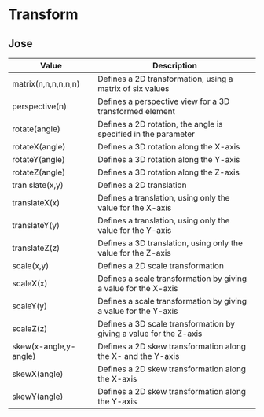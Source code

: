 # Transform

## Jose
| Value                                     | Description                                                        |
| ----------------------------------------- | ------------------------------------------------------------------ |
| matrix(n,n,n,n,n,n)                       | Defines a 2D transformation, using a matrix of six values          |
| perspective(n)                            | Defines a perspective view for a 3D transformed element            |
| rotate(angle)                             | Defines a 2D rotation, the angle is specified in the parameter     |
| rotateX(angle)                            | Defines a 3D rotation along the X-axis                             |
| rotateY(angle)                            | Defines a 3D rotation along the Y-axis                             |
| rotateZ(angle)                            | Defines a 3D rotation along the Z-axis                             |
| tran  slate(x,y)                          | Defines a 2D translation                                           |
| translateX(x)                             | Defines a translation, using only the value for the X-axis         |
| translateY(y)                             | Defines a translation, using only the value for the Y-axis         |
| translateZ(z)                             | Defines a 3D translation, using only the value for the Z-axis      |
| scale(x,y)                                | Defines a 2D scale transformation                                  |
| scaleX(x)                                 | Defines a scale transformation by giving a value for the X-axis    |
| scaleY(y)                                 | Defines a scale transformation by giving a value for the Y-axis    |
| scaleZ(z)                                 | Defines a 3D scale transformation by giving a value for the Z-axis |
| skew(x-angle,y-angle)                     | Defines a 2D skew transformation along the X- and the Y-axis       |
| skewX(angle)                              | Defines a 2D skew transformation along the X-axis                  |
| skewY(angle)                              | Defines a 2D skew transformation along the Y-axis                  |
